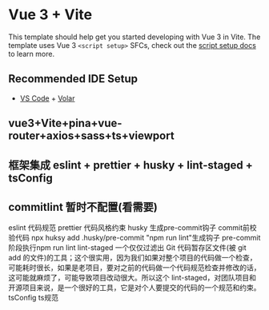 # Vue 3 + Vite

This template should help get you started developing with Vue 3 in Vite. The template uses Vue 3 `<script setup>` SFCs, check out the [script setup docs](https://v3.vuejs.org/api/sfc-script-setup.html#sfc-script-setup) to learn more.

## Recommended IDE Setup

- [VS Code](https://code.visualstudio.com/) + [Volar](https://marketplace.visualstudio.com/items?itemName=Vue.volar)

## vue3+Vite+pina+vue-router+axios+sass+ts+viewport

## 框架集成 eslint + prettier + husky + lint-staged + tsConfig
## commitlint 暂时不配置(看需要)
eslint 代码规范
prettier 代码风格约束
husky 生成pre-commit钩子 commit前校验代码 npx huksy add .husky/pre-commit "npm run lint"生成钩子 pre-commit阶段执行npm run lint
lint-staged 一个仅仅过滤出 Git 代码暂存区文件(被 git add 的文件)的工具；这个很实用，因为我们如果对整个项目的代码做一个检查，可能耗时很长，如果是老项目，要对之前的代码做一个代码规范检查并修改的话，这可能就麻烦了，可能导致项目改动很大。所以这个 lint-staged，对团队项目和开源项目来说，是一个很好的工具，它是对个人要提交的代码的一个规范和约束。
tsConfig ts规范